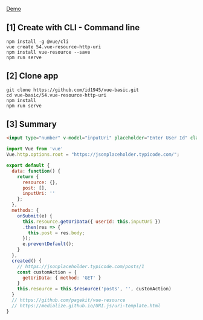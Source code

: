 [Demo](https://id1945.github.io/vue-basic/54.vue-resource-http-uri/dist "Demo")

## [1] Create with CLI - Command line
```
npm install -g @vue/cli
vue create 54.vue-resource-http-uri
npm install vue-resource --save
npm run serve
```

## [2] Clone app
```
git clone https://github.com/id1945/vue-basic.git
cd vue-basic/54.vue-resource-http-uri
npm install
npm run serve
```

## [3] Summary
````html
<input type="number" v-model="inputUri" placeholder="Enter User Id" class="form-control"/>

````
````javascript
import Vue from 'vue'
Vue.http.options.root = "https://jsonplaceholder.typicode.com/";

````
````javascript
export default {
  data: function() {
    return {
      resource: {},
      post: [],
      inputUri: ''
    };
  },
  methods: {
    onSubmit(e) {
      this.resource.getUriData({ userId: this.inputUri }) 
      .then(res => {
        this.post = res.body;
      });
      e.preventDefault();
    }
  },
  created() {
    // https://jsonplaceholder.typicode.com/posts/1
    const customAction = {
      getUriData: { method: 'GET' }
    }
    this.resource = this.$resource('posts', '', customAction)
  }
  // https://github.com/pagekit/vue-resource
  // https://medialize.github.io/URI.js/uri-template.html
}

````